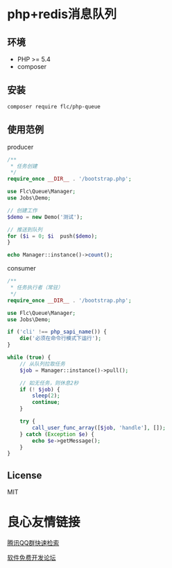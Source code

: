 # php+redis消息队列

## 环境

- PHP >= 5.4
- composer

## 安装

```
composer require flc/php-queue
```

## 使用范例

producer

```php
/**
 * 任务创建
 */
require_once __DIR__ . '/bootstrap.php';

use Flc\Queue\Manager;
use Jobs\Demo;

// 创建工作
$demo = new Demo('测试');

// 推送到队列
for ($i = 0; $i  push($demo);
}

echo Manager::instance()->count();
```

consumer

```php
/**
 * 任务执行者（常驻）
 */
require_once __DIR__ . '/bootstrap.php';

use Flc\Queue\Manager;
use Jobs\Demo;

if ('cli' !== php_sapi_name()) {
    die('必须在命令行模式下运行');
}

while (true) {
    // 从队列拉取任务
    $job = Manager::instance()->pull();

    // 如无任务，则休息2秒
    if (! $job) {
        sleep(2);
        continue;
    }

    try {
        call_user_func_array([$job, 'handle'], []);
    } catch (Exception $e) {
        echo $e->getMessage();
    }
}
```

## License

MIT

 # 良心友情链接

[腾讯QQ群快速检索](http://u.720life.cn/s/8cf73f7c)

[软件免费开发论坛](http://u.720life.cn/s/bbb01dc0)